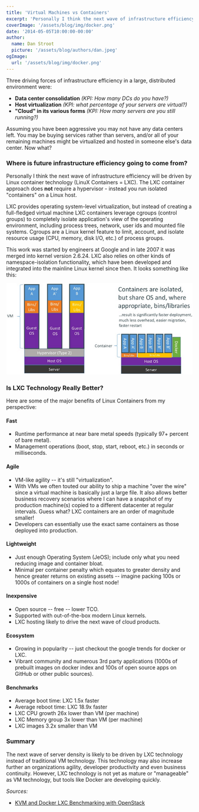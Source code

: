 ```yaml
---
title: 'Virtual Machines vs Containers'
excerpt: 'Personally I think the next wave of infrastructure efficiency will be driven by Linux container technology (LinuX Containers = LXC). The LXC container approach does not require a hypervisor - instead you run isolated "containers" on a Linux host. LXC provides operating system-level virtualization, but instead of creating a full-fledged virtual machine LXC containers leverage cgroups (control groups) to completely isolate the operating environment, including process trees, network, user ids and mounted file systems. This work was started by engineers at Google and in late 2007 it was merged into kernel version 2.6.24.'
coverImage: '/assets/blog/img/docker.png'
date: '2014-05-05T10:00:00-00:00'
author:
  name: Dan Stroot
  picture: '/assets/blog/authors/dan.jpeg'
ogImage:
  url: '/assets/blog/img/docker.png'
---
```


Three driving forces of infrastructure efficiency in a large, distributed environment were:

- **Data center consolidation** _(KPI: How many DCs do you have?)_
- **Host virtualization** _(KPI: what percentage of your servers are virtual?)_
- **"Cloud" in its various forms** _(KPI: How many servers are you still running?)_

Assuming you have been aggressive you may not have any data centers left.  You may be buying services rather than servers, and/or all of your remaining machines might be virtualized and hosted in someone else's data center. Now what?

### Where is future infrastructure efficiency going to come from?

Personally I think the next wave of infrastructure efficiency will be driven by Linux container technology (LinuX Containers = LXC). The LXC container approach does **not** require a hypervisor - instead you run isolated "containers" on a Linux host.  

LXC provides operating system-level virtualization, but instead of creating a full-fledged virtual machine LXC containers leverage cgroups (control groups) to completely isolate application's view of the operating environment, including process trees, network, user ids and mounted file systems. Cgroups are a Linux kernel feature to limit, account, and isolate resource usage (CPU, memory, disk I/O, etc.) of process groups.

This work was started by engineers at Google and in late 2007 it was merged into kernel version 2.6.24. LXC also relies on other kinds of namespace-isolation functionality, which have been developed and integrated into the mainline Linux kernel since then. It looks something like this:

![Docker](/assets/blog/img/dockervsvm.png)

### Is LXC Technology Really Better?

Here are some of the major benefits of Linux Containers from my perspective:

#### Fast

- Runtime performance at near bare metal speeds (typically 97+ percent of bare metal).
- Management operations (boot, stop, start, reboot, etc.) in seconds or milliseconds.

#### Agile

- VM-like agility -- it's still "virtualization".
- With VMs we often touted our ability to ship a machine "over the wire" since a virtual machine is basically just a large file.  It also allows better business recovery scenarios where I can have a snapshot of my production machine(s) copied to a different datacenter at regular intervals. Guess what? LXC containers are an order of magnitude smaller!
- Developers can essentially use the exact same containers as those deployed into production.

#### Lightweight

- Just enough Operating System (JeOS); include only what you need reducing image and container bloat.
- Minimal per container penalty which equates to greater density and hence greater returns on existing assets -- imagine packing 100s or 1000s of containers on a single host node!

#### Inexpensive

- Open source -- free -- lower TCO.
- Supported with out-of-the-box modern Linux kernels.
- LXC hosting likely to drive the next wave of cloud products.

#### Ecosystem

- Growing in popularity -- just checkout the google trends for docker or LXC.
- Vibrant community and numerous 3rd party applications (1000s of prebuilt images on docker index and 100s of open source apps on GitHub or other public sources).

#### Benchmarks

- Average boot time: LXC 1.5x faster
- Average reboot time: LXC 18.9x faster
- LXC CPU growth 26x lower than VM (per machine)
- LXC Memory group 3x lower than VM (per machine)
- LXC images 3.2x smaller than VM

### Summary

The next wave of server density is likely to be driven by LXC technology instead of traditional VM technology.  This technology may also increase further an organizations agility, developer productivity and even business continuity. However, LXC technology is not yet as mature or "manageable" as VM technology, but tools like Docker are developing quickly.

_Sources:_

* [KVM and Docker LXC Benchmarking with OpenStack](http://bodenr.blogspot.com/2014/05/kvm-and-docker-lxc-benchmarking-with.html)

